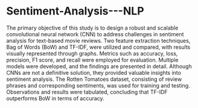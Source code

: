 # Sentiment-Analysis---NLP
The primary objective of this study is to design a robust and scalable convolutional neural network (CNN) to address challenges in sentiment analysis for text-based movie reviews. Two feature extraction techniques, Bag of Words (BoW) and TF-IDF, were utilized and compared, with results visually represented through graphs. Metrics such as accuracy, loss, precision, F1 score, and recall were employed for evaluation. Multiple models were developed, and the findings are presented in detail. Although CNNs are not a definitive solution, they provided valuable insights into sentiment analysis. The Rotten Tomatoes dataset, consisting of review phrases and corresponding sentiments, was used for training and testing. Observations and results were tabulated, concluding that TF-IDF outperforms BoW in terms of accuracy.
